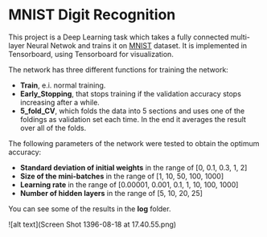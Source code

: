 # MNIST Digit Recognition
This project is a Deep Learning task which takes a fully connected multi-layer Neural Netwok and trains it on [MNIST](http://yann.lecun.com/exdb/mnist/) dataset. It is implemented in Tensorboard, using Tensorboard for visualization.

The network has three different functions for training the network:
  * **Train**, e.i. normal training. 
  * **Early_Stopping**, that stops training if the validation accuracy stops increasing after a while.
  * **5_fold_CV**, which folds the data into 5 sections and uses one of the foldings as validation set each time. In the end it averages the result over all of the folds.

The following parameters of the network were tested to obtain the optimum accuracy:
  * **Standard deviation of initial weights** in the range of \[0, 0.1, 0.3, 1, 2\]
  * **Size of the mini-batches** in the range of \[1, 10, 50, 100, 1000\]
  * **Learning rate** in the range of \[0.00001, 0.001, 0.1, 1, 10, 100, 1000\]
  * **Number of hidden layers** in the range of \[5, 10, 20, 25\]
  
You can see some of the results in the **log** folder.

![alt text](Screen Shot 1396-08-18 at 17.40.55.png)

